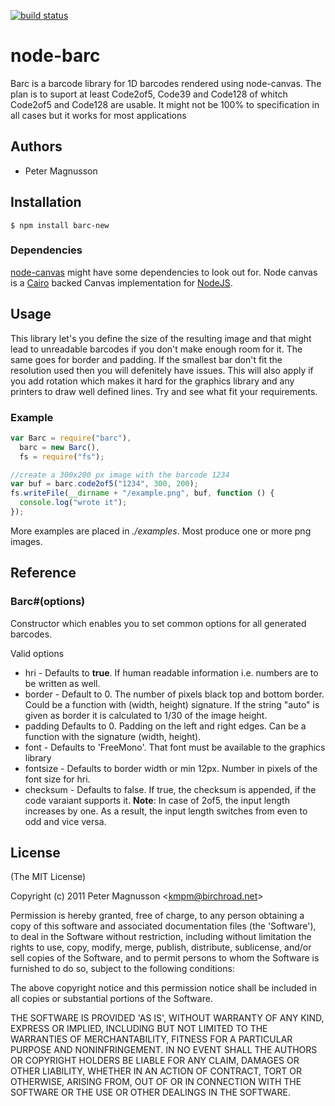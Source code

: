 [![build status](https://secure.travis-ci.org/birchroad/node-barc.png)](http://travis-ci.org/birchroad/node-barc)

# node-barc

Barc is a barcode library for 1D barcodes rendered using node-canvas.
The plan is to suport at least Code2of5, Code39 and Code128 of whitch
Code2of5 and Code128 are usable.
It might not be 100% to specification in all cases but it works for
most applications

## Authors

- Peter Magnusson

## Installation

    $ npm install barc-new

### Dependencies

[node-canvas](http://github.com/LearnBoost/node-canvas) might have some dependencies to look out for.
Node canvas is a [Cairo](http://cairographics.org/) backed Canvas
implementation for [NodeJS](http://nodejs.org).

## Usage

This library let's you define the size of the resulting image and that might
lead to unreadable barcodes if you don't make enough room for it.
The same goes for border and padding. If the smallest bar don't fit the
resolution used then you will defenitely have issues.
This will also apply if you add rotation which makes it hard for the graphics
library and any printers to draw well defined lines.
Try and see what fit your requirements.

### Example

```javascript
var Barc = require("barc"),
  barc = new Barc(),
  fs = require("fs");

//create a 300x200 px image with the barcode 1234
var buf = barc.code2of5("1234", 300, 200);
fs.writeFile(__dirname + "/example.png", buf, function () {
  console.log("wrote it");
});
```

More examples are placed in _./examples_. Most produce one or more png images.

## Reference

### Barc#(options)

Constructor which enables you to set common options for all generated barcodes.

Valid options

- hri - Defaults to **true**. If human readable information i.e. numbers are to be written as well.
- border - Default to 0. The number of pixels black top and bottom border. Could be a function with (width, height) signature. If the string "auto" is given as border it is calculated to 1/30 of the image height.
- padding Defaults to 0. Padding on the left and right edges. Can be a function with the signature (width, height).
- font - Defaults to 'FreeMono'. That font must be available to the graphics library
- fontsize - Defaults to border width or min 12px. Number in pixels of the font size for hri.
- checksum - Defaults to false. If true, the checksum is appended, if the code varaiant supports it. **Note**: In case of 2of5, the input length increases by one. As a result, the input length switches from even to odd and vice versa.

## License

(The MIT License)

Copyright (c) 2011 Peter Magnusson &lt;kmpm@birchroad.net&gt;

Permission is hereby granted, free of charge, to any person obtaining
a copy of this software and associated documentation files (the
'Software'), to deal in the Software without restriction, including
without limitation the rights to use, copy, modify, merge, publish,
distribute, sublicense, and/or sell copies of the Software, and to
permit persons to whom the Software is furnished to do so, subject to
the following conditions:

The above copyright notice and this permission notice shall be
included in all copies or substantial portions of the Software.

THE SOFTWARE IS PROVIDED 'AS IS', WITHOUT WARRANTY OF ANY KIND,
EXPRESS OR IMPLIED, INCLUDING BUT NOT LIMITED TO THE WARRANTIES OF
MERCHANTABILITY, FITNESS FOR A PARTICULAR PURPOSE AND NONINFRINGEMENT.
IN NO EVENT SHALL THE AUTHORS OR COPYRIGHT HOLDERS BE LIABLE FOR ANY
CLAIM, DAMAGES OR OTHER LIABILITY, WHETHER IN AN ACTION OF CONTRACT,
TORT OR OTHERWISE, ARISING FROM, OUT OF OR IN CONNECTION WITH THE
SOFTWARE OR THE USE OR OTHER DEALINGS IN THE SOFTWARE.
